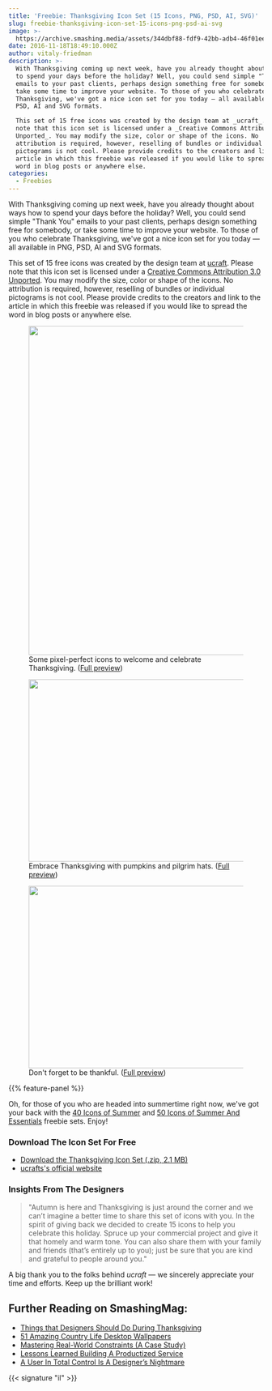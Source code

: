 ```yaml
---
title: 'Freebie: Thanksgiving Icon Set (15 Icons, PNG, PSD, AI, SVG)'
slug: freebie-thanksgiving-icon-set-15-icons-png-psd-ai-svg
image: >-
  https://archive.smashing.media/assets/344dbf88-fdf9-42bb-adb4-46f01eedd629/5cce0063-eee8-4122-8397-7b6fdfbe91f4/thanksgiving-icons-quick-preview-opt.png
date: 2016-11-18T18:49:10.000Z
author: vitaly-friedman
description: >-
  With Thanksgiving coming up next week, have you already thought about ways how
  to spend your days before the holiday? Well, you could send simple "Thank You"
  emails to your past clients, perhaps design something free for somebody, or
  take some time to improve your website. To those of you who celebrate
  Thanksgiving, we've got a nice icon set for you today — all available in PNG,
  PSD, AI and SVG formats.

  This set of 15 free icons was created by the design team at _ucraft_. Please
  note that this icon set is licensed under a _Creative Commons Attribution 3.0
  Unported_. You may modify the size, color or shape of the icons. No
  attribution is required, however, reselling of bundles or individual
  pictograms is not cool. Please provide credits to the creators and link to the
  article in which this freebie was released if you would like to spread the
  word in blog posts or anywhere else.
categories:
  - Freebies
---
```

With Thanksgiving coming up next week, have you already thought about ways how to spend your days before the holiday? Well, you could send simple "Thank You" emails to your past clients, perhaps design something free for somebody, or take some time to improve your website. To those of you who celebrate Thanksgiving, we've got a nice icon set for you today — all available in PNG, PSD, AI and SVG formats.

This set of 15 free icons was created by the design team at <a href="https://www.ucraft.com/">ucraft</a>. Please note that this icon set is licensed under a <a href="https://creativecommons.org/licenses/by/3.0/">Creative Commons Attribution 3.0 Unported</a>. You may modify the size, color or shape of the icons. No attribution is required, however, reselling of bundles or individual pictograms is not cool. Please provide credits to the creators and link to the article in which this freebie was released if you would like to spread the word in blog posts or anywhere else.

<figure><a href="https://archive.smashing.media/assets/344dbf88-fdf9-42bb-adb4-46f01eedd629/947500c4-65c6-46be-b1f6-9d487b91d980/thanksgiving-freebie-small-preview-opt.png"><img loading="lazy" decoding="async" src="https://archive.smashing.media/assets/344dbf88-fdf9-42bb-adb4-46f01eedd629/947500c4-65c6-46be-b1f6-9d487b91d980/thanksgiving-freebie-small-preview-opt.png" alt="" width="650" height="650" /></a><figcaption>Some pixel-perfect icons to welcome and celebrate Thanksgiving. (<a href="https://archive.smashing.media/assets/344dbf88-fdf9-42bb-adb4-46f01eedd629/0ea2d881-bd23-46a5-b09d-f47f622c466a/thanksgiving-freebie-full-preview-opt.png">Full preview</a>)</figcaption></figure>

<figure><a href="https://archive.smashing.media/assets/344dbf88-fdf9-42bb-adb4-46f01eedd629/730b6c85-1b7c-4f9a-8ed1-e9122718cbeb/thanksgiving-freebie-close-up-2-opt.png"><img loading="lazy" decoding="async" src="https://archive.smashing.media/assets/344dbf88-fdf9-42bb-adb4-46f01eedd629/730b6c85-1b7c-4f9a-8ed1-e9122718cbeb/thanksgiving-freebie-close-up-2-opt.png" alt="" width="650" height="360" /></a><figcaption>Embrace Thanksgiving with pumpkins and pilgrim hats. (<a href="https://archive.smashing.media/assets/344dbf88-fdf9-42bb-adb4-46f01eedd629/0ea2d881-bd23-46a5-b09d-f47f622c466a/thanksgiving-freebie-full-preview-opt.png">Full preview</a>)</figcaption></figure>

<figure><a href="https://archive.smashing.media/assets/344dbf88-fdf9-42bb-adb4-46f01eedd629/b090d93f-9398-46b4-9367-cbac54192e4c/thanksgiving-freebie-close-up-1-opt.png"><img loading="lazy" decoding="async" src="https://archive.smashing.media/assets/344dbf88-fdf9-42bb-adb4-46f01eedd629/b090d93f-9398-46b4-9367-cbac54192e4c/thanksgiving-freebie-close-up-1-opt.png" alt="" width="650" height="360" /></a><figcaption>Don't forget to be thankful. (<a href="https://archive.smashing.media/assets/344dbf88-fdf9-42bb-adb4-46f01eedd629/0ea2d881-bd23-46a5-b09d-f47f622c466a/thanksgiving-freebie-full-preview-opt.png">Full preview</a>)</figcaption></figure>

{{% feature-panel %}}

Oh, for those of you who are headed into summertime right now, we've got your back with the <a href="https://www.smashingmagazine.com/2016/07/freebie-summer-icon-set-40-icons/">40 Icons of Summer</a> and <a href="https://www.smashingmagazine.com/2014/05/summer-essentials-icon-set-freebie-eps-png-ai/">50 Icons of Summer And Essentials</a> freebie sets. Enjoy!

### Download The Icon Set For Free

*   [Download the Thanksgiving Icon Set (.zip, 2.1 MB)](https://smashingmagazine.com/provide/Freebies/smashing-freebie-thanksgiving-icon-set.zip)
*   [ucrafts's official website](https://www.ucraft.com/)

### Insights From The Designers

<blockquote>"Autumn is here and Thanksgiving is just around the corner and we can’t imagine a better time to share this set of icons with you. In the spirit of giving back we decided to create 15 icons to help you celebrate this holiday. Spruce up your commercial project and give it that homely and warm tone. You can also share them with your family and friends (that’s entirely up to you); just be sure that you are kind and grateful to people around you."</blockquote>

A big thank you to the folks behind <em>ucraft</em> — we sincerely appreciate your time and efforts. Keep up the brilliant work!

## <span class="rh">Further Reading</span> on SmashingMag:

*   [Things that Designers Should Do During Thanksgiving](https://www.smashingmagazine.com/2009/11/5-simple-effective-things-designers-should-do-during-thanksgiving/)
*   [51 Amazing Country Life Desktop Wallpapers](https://www.smashingmagazine.com/country-life-wallpapers-desktop/)
*   <span>[Mastering Real-World Constraints (A Case Study)](https://www.smashingmagazine.com/2013/03/mastering-real-world-constraints/)</span>
*   <span>[Lessons Learned Building A Productized Service](https://www.smashingmagazine.com/2015/01/lessons-learned-building-a-productized-service/)</span>
*   <span>[A User In Total Control Is A Designer’s Nightmare](https://www.smashingmagazine.com/2014/06/user-total-control-designers-nightmare/)</span>

{{< signature "il" >}}

